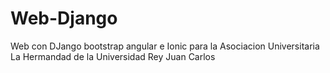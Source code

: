 # Web-Django
Web con DJango bootstrap angular e Ionic para la Asociacion Universitaria La Hermandad de la Universidad Rey Juan Carlos
